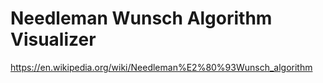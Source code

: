 # Needleman Wunsch Algorithm Visualizer

https://en.wikipedia.org/wiki/Needleman%E2%80%93Wunsch_algorithm
